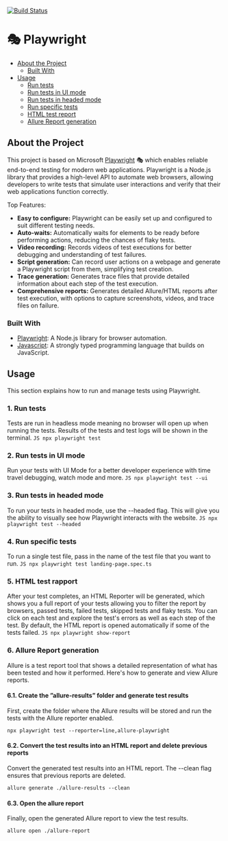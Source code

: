 [![Build Status](https://dev.azure.com/sandbox-arke/Playwright/_apis/build/status%2FPlaywrightAzureDevops?branchName=main)](https://dev.azure.com/sandbox-arke/Playwright/_build/latest?definitionId=2&branchName=main)


# 🎭 Playwright

- [About the Project](#about-the-project)
  - [Built With](#built-with)
- [Usage](#usage)
  - [Run tests](#1-run-tests)
  - [Run tests in UI mode](#2-run-tests-in-ui-mode)
  - [Run tests in headed mode](#3-run-tests-in-headed-mode)
  - [Run specific tests](#4-run-specific-tests)
  - [HTML test report](#5-html-test-report)
  - [Allure Report generation](#6-allure-report-generation)

## About the Project
This project is based on Microsoft [Playwright](https://playwright.dev/) 🎭 which enables reliable end-to-end testing for modern web applications. Playwright is a Node.js library that provides a high-level API to automate web browsers, allowing developers to write tests that simulate user interactions and verify that their web applications function correctly.

Top Features:
- **Easy to configure:** Playwright can be easily set up and configured to suit different testing needs.
- **Auto-waits:** Automatically waits for elements to be ready before performing actions, reducing the chances of flaky tests.
- **Video recording:** Records videos of test executions for better debugging and understanding of test failures.
- **Script generation:** Can record user actions on a webpage and generate a Playwright script from them, simplifying test creation.
- **Trace generation:** Generates trace files that provide detailed information about each step of the test execution.
- **Comprehensive reports:** Generates detailed Allure/HTML reports after test execution, with options to capture screenshots, videos, and trace files on failure.

### Built With
- [Playwright](https://playwright.dev): A Node.js library for browser automation.
- [Javascript](https://developer.mozilla.org/en-US/docs/Web/JavaScript/): A strongly typed programming language that builds on JavaScript.

## Usage
This section explains how to run and manage tests using Playwright.

### 1. Run tests
Tests are run in headless mode meaning no browser will open up when running the tests. Results of the tests and test logs will be shown in the terminal.
    ```JS
    npx playwright test
    ```

### 2. Run tests in UI mode
Run your tests with UI Mode for a better developer experience with time travel debugging, watch mode and more.
    ```JS
    npx playwright test --ui
    ```

### 3. Run tests in headed mode
To run your tests in headed mode, use the --headed flag. This will give you the ability to visually see how Playwright interacts with the website.
    ```JS
    npx playwright test --headed
    ```

### 4. Run specific tests
To run a single test file, pass in the name of the test file that you want to run.
    ```JS
    npx playwright test landing-page.spec.ts
    ```

### 5. HTML test rapport
After your test completes, an HTML Reporter will be generated, which shows you a full report of your tests allowing you to filter the report by browsers, passed tests, failed tests, skipped tests and flaky tests. You can click on each test and explore the test's errors as well as each step of the test. By default, the HTML report is opened automatically if some of the tests failed.
    ```JS
    npx playwright show-report
    ```

### 6. Allure Report generation
Allure is a test report tool that shows a detailed representation of what has been tested and how it performed. Here's how to generate and view Allure reports.

#### 6.1. Create the ”allure-results” folder and generate test results
First, create the folder where the Allure results will be stored and run the tests with the Allure reporter enabled.
```JS
npx playwright test --reporter=line,allure-playwright
```

#### 6.2. Convert the test results into an HTML report and delete previous reports
Convert the generated test results into an HTML report. The --clean flag ensures that previous reports are deleted.
```JS
allure generate ./allure-results --clean
```

#### 6.3. Open the allure report
Finally, open the generated Allure report to view the test results.
```JS
allure open ./allure-report
```